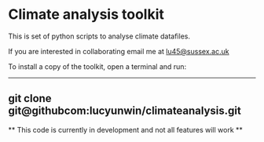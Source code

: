 # Climate analysis toolkit

This is  set of python scripts to analyse climate datafiles.

If you are interested in collaborating email me at lu45@sussex.ac.uk


To install a copy of the toolkit, open a terminal and run:


---
git clone git@githubcom:lucyunwin/climateanalysis.git
---

** This code is currently in development and not all features will work **

